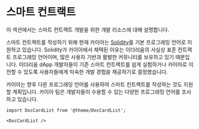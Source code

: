 # 스마트 컨트랙트

이 섹션에서는 스마트 컨트랙트 개발을 위한 개발 리소스에 대해 설명합니다.

스마트 컨트랙트를 작성하기 위해 현재 카이아는 [Solidity](https://github.com/ethereum/solidity)를 기본 프로그래밍 언어로 지원하고 있습니다. Solidity가 카이아에서 채택된 이유는 이더리움의 사실상 표준 컨트랙트 프로그래밍 언어이며, 많은 사용자 기반과 활발한 커뮤니티를 보유하고 있기 때문입니다. 이더리움 dApp 개발자들이 기존 스마트 컨트랙트를 쉽게 실험하거나 카이아로 이전할 수 있도록 사용자들에게 익숙한 개발 경험을 제공하기로 결정했습니다.

카이아는 향후 다른 프로그래밍 언어를 사용하여 스마트 컨트랙트를 작성하는 것도 지원할 계획입니다. 카이아 팀은 개발자들이 수용할 수 있는 다양한 프로그래밍 언어를 조사하고 있습니다.

```mdx-code-block
import DocCardList from '@theme/DocCardList';

<DocCardList />
```
